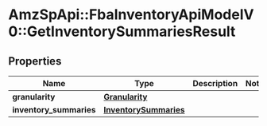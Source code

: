 # AmzSpApi::FbaInventoryApiModelV0::GetInventorySummariesResult

## Properties
Name | Type | Description | Notes
------------ | ------------- | ------------- | -------------
**granularity** | [**Granularity**](Granularity.md) |  | 
**inventory_summaries** | [**InventorySummaries**](InventorySummaries.md) |  | 

